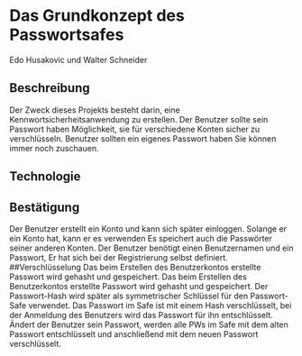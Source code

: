 # Das Grundkonzept des Passwortsafes
Edo Husakovic und Walter Schneider
## Beschreibung
Der Zweck dieses Projekts besteht darin, eine Kennwortsicherheitsanwendung zu erstellen. Der Benutzer sollte sein Passwort haben
Möglichkeit, sie für verschiedene Konten sicher zu verschlüsseln. Benutzer sollten ein eigenes Passwort haben
Sie können immer noch zuschauen.
## Technologie

## Bestätigung
Der Benutzer erstellt ein Konto und kann sich später einloggen. Solange er ein Konto hat, kann er es verwenden
Es speichert auch die Passwörter seiner anderen Konten. Der Benutzer benötigt einen Benutzernamen und ein Passwort,
Er hat sich bei der Registrierung selbst definiert.
##Verschlüsselung
Das beim Erstellen des Benutzerkontos erstellte Passwort wird gehasht und gespeichert. Das beim Erstellen des Benutzerkontos erstellte Passwort wird gehasht und gespeichert.
Der Passwort-Hash wird später als symmetrischer Schlüssel für den Passwort-Safe verwendet. Das Passwort im Safe ist mit einem Hash verschlüsselt, bei der Anmeldung des Benutzers wird das Passwort für ihn entschlüsselt.
Ändert der Benutzer sein Passwort, werden alle PWs im Safe mit dem alten Passwort entschlüsselt und anschließend mit dem neuen Passwort verschlüsselt.
